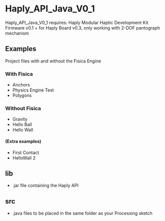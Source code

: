 # Haply_API_Java_V0_1

Haply_API_Java_V0_1 requires: Haply Modular Haptic Development Kit Firmware v0.1 + for Haply Board v0.3,
only working with 2-DOF pantograph mechanism

## Examples
Project files with and without the Fisica Engine
### With Fisica
- Anchors
- Physics Engine Test
- Polygons

### Without Fisica
- Gravity
- Hello Ball
- Hello Wall

#### (Extra examples)
- First Contact
- HelloWall 2

## lib
- .jar file containing the Haply API

## src
- .java files to be placed in the same folder as your Processing sketch
